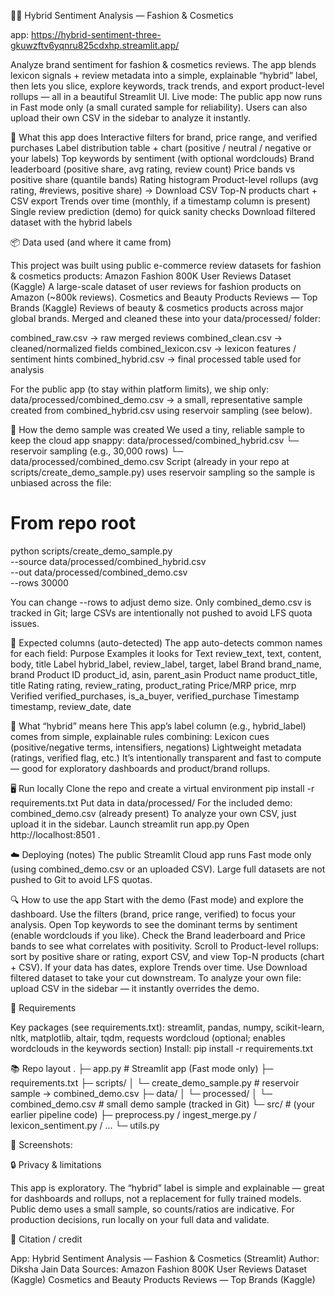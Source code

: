 💄✨ Hybrid Sentiment Analysis — Fashion & Cosmetics 

app: https://hybrid-sentiment-three-gkuwzftv6yqnru825cdxhp.streamlit.app/ 

Analyze brand sentiment for fashion & cosmetics reviews. The app blends lexicon signals + review metadata into a simple, explainable “hybrid” label, then lets you slice, explore keywords, track trends, and export product-level rollups — all in a beautiful Streamlit UI.
Live mode: The public app now runs in Fast mode only (a small curated sample for reliability). Users can also upload their own CSV in the sidebar to analyze it instantly.

🚀 What this app does
Interactive filters for brand, price range, and verified purchases
Label distribution table + chart (positive / neutral / negative or your labels)
Top keywords by sentiment (with optional wordclouds)
Brand leaderboard (positive share, avg rating, review count)
Price bands vs positive share (quantile bands)
Rating histogram
Product-level rollups (avg rating, #reviews, positive share)
→ Download CSV
Top-N products chart + CSV export
Trends over time (monthly, if a timestamp column is present)
Single review prediction (demo) for quick sanity checks
Download filtered dataset with the hybrid labels

📦 Data used (and where it came from)

This project was built using public e-commerce review datasets for fashion & cosmetics products:
Amazon Fashion 800K User Reviews Dataset (Kaggle)
A large-scale dataset of user reviews for fashion products on Amazon (~800k reviews).
Cosmetics and Beauty Products Reviews — Top Brands (Kaggle)
Reviews of beauty & cosmetics products across major global brands.
Merged and cleaned these into your data/processed/ folder:

combined_raw.csv → raw merged reviews
combined_clean.csv → cleaned/normalized fields
combined_lexicon.csv → lexicon features / sentiment hints
combined_hybrid.csv → final processed table used for analysis

For the public app (to stay within platform limits), we ship only:
data/processed/combined_demo.csv → a small, representative sample created from combined_hybrid.csv using reservoir sampling (see below).

🧪 How the demo sample was created
We used a tiny, reliable sample to keep the cloud app snappy:
data/processed/combined_hybrid.csv
        └─ reservoir sampling (e.g., 30,000 rows)
            └─ data/processed/combined_demo.csv
Script (already in your repo at scripts/create_demo_sample.py) uses reservoir sampling so the sample is unbiased across the file:

# From repo root
python scripts/create_demo_sample.py \
  --source data/processed/combined_hybrid.csv \
  --out    data/processed/combined_demo.csv \
  --rows   30000


You can change --rows to adjust demo size.
Only combined_demo.csv is tracked in Git; large CSVs are intentionally not pushed to avoid LFS quota issues.

📁 Expected columns (auto-detected)
The app auto-detects common names for each field:
Purpose	Examples it looks for
Text	review_text, text, content, body, title
Label	hybrid_label, review_label, target, label
Brand	brand_name, brand
Product ID	product_id, asin, parent_asin
Product name	product_title, title
Rating	rating, review_rating, product_rating
Price/MRP	price, mrp
Verified	verified_purchases, is_a_buyer, verified_purchase
Timestamp	timestamp, review_date, date

🧠 What “hybrid” means here
This app’s label column (e.g., hybrid_label) comes from simple, explainable rules combining:
Lexicon cues (positive/negative terms, intensifiers, negations)
Lightweight metadata (ratings, verified flag, etc.)
It’s intentionally transparent and fast to compute — good for exploratory dashboards and product/brand rollups.

🖥 Run locally
Clone the repo and create a virtual environment
pip install -r requirements.txt
Put data in data/processed/
For the included demo: combined_demo.csv (already present)
To analyze your own CSV, just upload it in the sidebar.
Launch
streamlit run app.py
Open http://localhost:8501
.

☁️ Deploying (notes)
The public Streamlit Cloud app runs Fast mode only (using combined_demo.csv or an uploaded CSV).
Large full datasets are not pushed to Git to avoid LFS quotas.

🔍 How to use the app
Start with the demo (Fast mode) and explore the dashboard.
Use the filters (brand, price range, verified) to focus your analysis.
Open Top keywords to see the dominant terms by sentiment (enable wordclouds if you like).
Check the Brand leaderboard and Price bands to see what correlates with positivity.
Scroll to Product-level rollups: sort by positive share or rating, export CSV, and view Top-N products (chart + CSV).
If your data has dates, explore Trends over time.
Use Download filtered dataset to take your cut downstream.
To analyze your own file: upload CSV in the sidebar — it instantly overrides the demo.

🧰 Requirements

Key packages (see requirements.txt):
streamlit, pandas, numpy, scikit-learn, nltk, matplotlib, altair, tqdm, requests
wordcloud (optional; enables wordclouds in the keywords section)
Install:
pip install -r requirements.txt

📚 Repo layout
.
├─ app.py                               # Streamlit app (Fast mode only)
├─ requirements.txt
├─ scripts/
│  └─ create_demo_sample.py             # reservoir sample -> combined_demo.csv
├─ data/
│  └─ processed/
│     └─ combined_demo.csv              # small demo sample (tracked in Git)
└─ src/                                 # (your earlier pipeline code)
   ├─ preprocess.py / ingest_merge.py / lexicon_sentiment.py / ...
   └─ utils.py

📸 Screenshots:


🔒 Privacy & limitations

This app is exploratory. The “hybrid” label is simple and explainable — great for dashboards and rollups, not a replacement for fully trained models.
Public demo uses a small sample, so counts/ratios are indicative. For production decisions, run locally on your full data and validate.

📝 Citation / credit

App: Hybrid Sentiment Analysis — Fashion & Cosmetics (Streamlit)
Author: Diksha Jain
Data Sources:
Amazon Fashion 800K User Reviews Dataset (Kaggle)
Cosmetics and Beauty Products Reviews — Top Brands (Kaggle)
